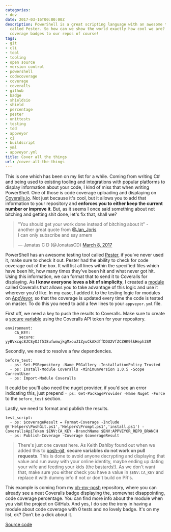 ```yaml
---
categories:
- dev
date: 2017-03-16T00:00:00Z
description: PowerShell is a great scripting language with an awesome testing utility
  called Pester. So how can we show the world exactly how cool we are? By adding code
  coverage badges to our repos of course!
tags:
- git
- cli
- tool
- tooling
- open source
- version control
- powershell
- codecoverage
- coverage
- coveralls
- github
- badge
- shieldsio
- shield
- percentage
- pester
- unittests
- testing
- tdd
- appveyor
- ci
- buildscript
- yml
- appveyor.yml
title: Cover all the things
url: /cover-all-the-things
---
```


This is one which has been on my list for a while. Coming from writing C# and being used to existing tooling and integrations with popular platforms to display information about your code, I kind of miss that when writing PowerShell. One of those is code coverage uploading and displaying on <a href="https://coveralls.io" target="_blank">Coveralls.io</a>. Not just because it's cool, but it allows you to add that information to your repository and **enforces you to either keep the current number or improve it**. But, as it seems I once said something about not bitching and getting shit done, let's fix that, shall we?

<blockquote><p>&quot;You should get your work done instead of bitching about it&quot; - another great quote from <a href="https://twitter.com/Jan_Joris">@Jan_Joris</a> <br>I can only subscribe and say amem</p>&mdash; Jønatas C D (@JonatasCD) <a href="https://twitter.com/JonatasCD/status/839447648901955584">March 8, 2017</a></blockquote>

PowerShell has an awesome testing tool called <a href="https://github.com/pester/Pester" target="_blank">Pester</a>, if you've never used it, make sure to check it out. Pester had the ability to check for code coverage out of the box. It will list all lines within the specified files which have been hit, how many times they've been hit and what never got hit. Using this information, we can format that to send it to Coveralls for displaying. As **I know everyone loves a bit of simplicity**, I created a <a href="https://www.powershellgallery.com/packages/coveralls" target="_blank">module</a> called Coveralls that allows you to take advantage of this logic and use it wherever you'd like. In my case, I added it to the testing logic for modules on <a href="https://www.appveyor.com/" target="_blank">AppVeyor</a>, so that the coverage is updated every time the code is tested on master. To do this you need to add a few lines to your `appveyor.yml` file.

First off, we need a key to push the results to Coveralls. Make sure to create a <a href="https://ci.appveyor.com/tools/encrypt" target="_blank">secure variable</a> using the Coveralls API token for your repository.

    environment:
        CA_KEY:
          secure: yyBVxcqc8JCSyOJf5I8ufwmwjkgMxouJ1ZyuCkAXdffDDU2VfZCZHK9lkHeph3SM

Secondly, we need to resolve a few dependencies.

    before_test:
      - ps: Set-PSRepository -Name PSGallery -InstallationPolicy Trusted
      - ps: Install-Module Coveralls -MinimumVersion 1.0.5 -Scope CurrentUser
      - ps: Import-Module Coveralls

It could be you'll also need the nuget provider, if you'd see an error indicating this, just prepend `- ps: Get-PackageProvider -Name Nuget -Force` to the `before_test` section.

Lastly, we need to format and publish the results.

    test_script:
      - ps: $coverageResult = Format-Coverage -Include @('Helpers\PoshGit.ps1','Helpers\Prompt.ps1','install.ps1') -CoverallsApiToken $ENV:CA_KEY -BranchName $ENV:APPVEYOR_REPO_BRANCH
      - ps: Publish-Coverage -Coverage $coverageResult

> There's just one caveat here. As Keith Dahlby found out when we added this to <a href="https://github.com/dahlbyk/posh-git/pull/461#issuecomment-286946980" target="_blank">posh-git</a>, **secure variables do not work on pull requests**. This is done to avoid anyone decrypting and displaying that value and run away with your online identity, maybe ending up dating your wife and feeding your kids (the bastards!). As we don't want that, make sure you either check you have a value in `$ENV:CA_KEY` and replace it with dummy info if not or don't build on PR's.

This example is coming from my <a href="https://github.com/JanDeDobbeleer/oh-my-posh" target="_blank">oh-my-posh</a> repository, where you can already see a neat Coveralls badge displaying the, somewhat disappointing, code coverage percentage. You can find more info about the module when you visit the project on GitHub. And yes, I do see the irony in having a module about code coverage with 0 tests and no lovely badge. It's on my list, ok? Don’t be a dick about it.

<a class="github_link" href="https://github.com/JanDeDobbeleer/coveralls" target="_blank" >Source code</a>
